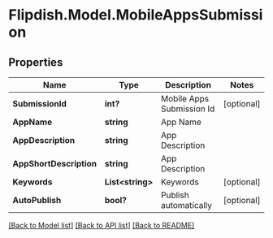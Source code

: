# Flipdish.Model.MobileAppsSubmission
## Properties

Name | Type | Description | Notes
------------ | ------------- | ------------- | -------------
**SubmissionId** | **int?** | Mobile Apps Submission Id | [optional] 
**AppName** | **string** | App Name | 
**AppDescription** | **string** | App Description | 
**AppShortDescription** | **string** | App Description | 
**Keywords** | **List&lt;string&gt;** | Keywords | [optional] 
**AutoPublish** | **bool?** | Publish automatically | [optional] 

[[Back to Model list]](../README.md#documentation-for-models) [[Back to API list]](../README.md#documentation-for-api-endpoints) [[Back to README]](../README.md)

